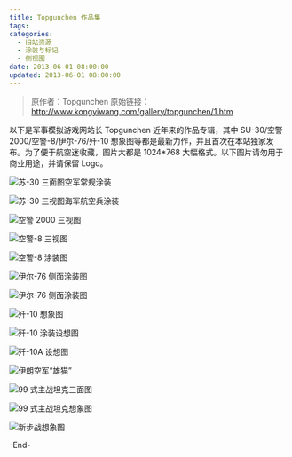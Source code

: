 ```yaml
---
title: Topgunchen 作品集
tags:
categories:
  - 旧站资源
  - 涂装与标记
  - 侧视图
date: 2013-06-01 08:00:00
updated: 2013-06-01 08:00:00
---
```


> 原作者：Topgunchen
> 原始链接：http://www.kongyiwang.com/gallery/topgunchen/1.htm

以下是军事模拟游戏网站长 Topgunchen 近年来的作品专辑，其中 SU-30/空警 2000/空警-8/伊尔-76/歼-10 想象图等都是最新力作，并且首次在本站独家发布。为了便于航空迷收藏，图片大都是 1024*768 大幅格式。以下图片请勿用于商业用途，并请保留 Logo。

<!-- more -->

![苏-30 三面图空军常规涂装](https://afwing-backup.img.noc.one/old-gallery-topgunchen/01s.jpg)

![苏-30 三视图海军航空兵涂装](https://afwing-backup.img.noc.one/old-gallery-topgunchen/02.jpg)

![空警 2000 三视图](https://afwing-backup.img.noc.one/old-gallery-topgunchen/03.jpg)

![空警-8 三视图](https://afwing-backup.img.noc.one/old-gallery-topgunchen/04.jpg)

![空警-8 涂装图](https://afwing-backup.img.noc.one/old-gallery-topgunchen/05.jpg)

![伊尔-76 侧面涂装图](https://afwing-backup.img.noc.one/old-gallery-topgunchen/06.jpg)

![伊尔-76 侧面涂装图](https://afwing-backup.img.noc.one/old-gallery-topgunchen/06.jpg)

![歼-10 想象图](https://afwing-backup.img.noc.one/old-gallery-topgunchen/07.jpg)

![歼-10 涂装设想图](https://afwing-backup.img.noc.one/old-gallery-topgunchen/08s.jpg)

![歼-10A 设想图](https://afwing-backup.img.noc.one/old-gallery-topgunchen/09s.jpg)

![伊朗空军“雄猫”](https://afwing-backup.img.noc.one/old-gallery-topgunchen/10s.jpg)

![99 式主战坦克三面图](https://afwing-backup.img.noc.one/old-gallery-topgunchen/11s.jpg)

![99 式主战坦克想象图](https://afwing-backup.img.noc.one/old-gallery-topgunchen/12s.jpg)

![新步战想象图](https://afwing-backup.img.noc.one/old-gallery-topgunchen/13s.jpg)

-End-
